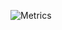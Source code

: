 ![Metrics](https://metrics.lecoq.io/sanjar-adm?template=classic&isocalendar=1&languages=1&lines=1&fortune=1&calendar=1&starlists=1&stars=1&pagespeed=1&base.indepth=false&base.hireable=false&isocalendar.duration=half-year&languages.limit=8&languages.threshold=0%25&languages.other=false&languages.colors=github&languages.sections=most-used&languages.indepth=false&languages.analysis.timeout=15&languages.categories=markup%2C%20programming&languages.recent.categories=markup%2C%20programming&languages.recent.load=300&languages.recent.days=14&stars.limit=4&starlists.limit=2&starlists.limit.repositories=2&starlists.languages=false&starlists.limit.languages=8&starlists.shuffle.repositories=true&calendar.limit=1&pagespeed.url=.user.website&pagespeed.detailed=false&pagespeed.screenshot=false&config.timezone=Asia%2FBishkek)

